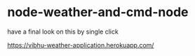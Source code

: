 # node-weather-and-cmd-node


have a final look on this by single click

https://vibhu-weather-application.herokuapp.com/
